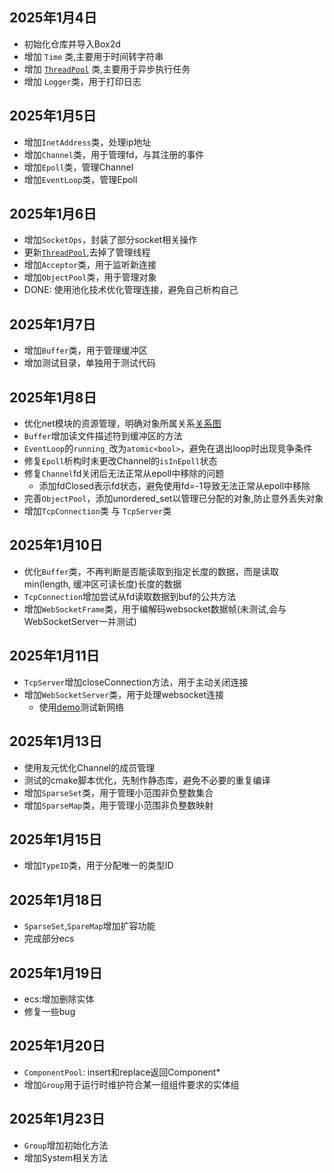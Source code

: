 ## 2025年1月4日
- 初始化仓库并导入Box2d
- 增加 `Time` 类,主要用于时间转字符串
- 增加 [`ThreadPool`](https://github.com/az7792/ThreadPool) 类,主要用于异步执行任务
- 增加 `Logger`类，用于打印日志

## 2025年1月5日
- 增加`InetAddress`类，处理ip地址
- 增加`Channel`类，用于管理fd，与其注册的事件
- 增加`Epoll`类，管理Channel
- 增加`EventLoop`类，管理Epoll

## 2025年1月6日
- 增加`SocketOps`，封装了部分socket相关操作
- 更新[`ThreadPool`](https://github.com/az7792/ThreadPool),去掉了管理线程
- 增加`Acceptor`类，用于监听新连接
- 增加`ObjectPool`类，用于管理对象
- DONE: 使用池化技术优化管理连接，避免自己析构自己

## 2025年1月7日
- 增加`Buffer`类，用于管理缓冲区
- 增加测试目录，单独用于测试代码

## 2025年1月8日
- 优化net模块的资源管理，明确对象所属关系[关系图](https://www.processon.com/v/677e7f6ee07760164438b57e)
- `Buffer`增加读文件描述符到缓冲区的方法
- `EventLoop`的`running_`改为`atomic<bool>`，避免在退出loop时出现竞争条件
- 修复`Epoll`析构时未更改Channel的`isInEpoll`状态
- 修复`Channel`fd关闭后无法正常从epoll中移除的问题
     - 添加fdClosed表示fd状态，避免使用fd=-1导致无法正常从epoll中移除
- 完善`ObjectPool`，添加unordered_set以管理已分配的对象,防止意外丢失对象
- 增加`TcpConnection`类 与 `TcpServer`类

## 2025年1月10日
- 优化`Buffer`类，不再判断是否能读取到指定长度的数据，而是读取min(length, 缓冲区可读长度)长度的数据
- `TcpConnection`增加尝试从fd读取数据到buf的公共方法
- 增加`WebSocketFrame`类，用于编解码websocket数据帧(未测试,会与WebSocketServer一并测试)

## 2025年1月11日
- `TcpServer`增加closeConnection方法，用于主动关闭连接
- 增加`WebSocketServer`类，用于处理websocket连接
     - 使用[demo](https://github.com/az7792/ShapeWarsDemo)测试新网络

## 2025年1月13日
- 使用友元优化Channel的成员管理
- 测试的cmake脚本优化，先制作静态库，避免不必要的重复编译
- 增加`SparseSet`类，用于管理小范围非负整数集合
- 增加`SparseMap`类，用于管理小范围非负整数映射

## 2025年1月15日
- 增加`TypeID`类，用于分配唯一的类型ID

## 2025年1月18日
- `SparseSet`,`SpareMap`增加扩容功能
- 完成部分ecs

## 2025年1月19日
- ecs:增加删除实体
- 修复一些bug

## 2025年1月20日
- `ComponentPool`: insert和replace返回Component*
- 增加`Group`用于运行时维护符合某一组组件要求的实体组

## 2025年1月23日
- `Group`增加初始化方法
- 增加System相关方法